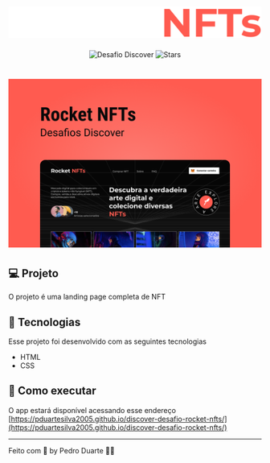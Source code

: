 <h1 align="center">
  <img src="./assets/logo.svg" alt="Logo do Rocket NFTs">
</h1>

<p align="center">
  <img src="https://img.shields.io/static/v1?label=Desafio&message=Discover&color=#8257E5&labelColor=24221f" alt="Desafio Discover" />
  
  <img src="https://img.shields.io/github/stars/pduartesilva2005/discover-desafio-rocket-nfts?label=stars&message=MIT&color=#8257E5&labelColor=24221f" alt="Stars">
</p>

<h1 align="center">
  <img alt="Capa do Projeto" src=".github/cover.png" />
</h1>

## 💻 Projeto

O projeto é uma landing page completa de NFT

## 🧪 Tecnologias

Esse projeto foi desenvolvido com as seguintes tecnologias

- HTML
- CSS

## 🚀 Como executar

O app estará disponível acessando esse endereço [https://pduartesilva2005.github.io/discover-desafio-rocket-nfts/](https://pduartesilva2005.github.io/discover-desafio-rocket-nfts/)

---

Feito com 💜 by Pedro Duarte 👋🏻